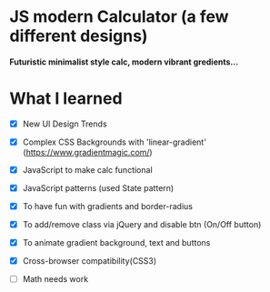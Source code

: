 # JS modern Calculator (a few different designs) 
#### Futuristic minimalist style calc, modern vibrant gredients...

# What I learned

 * [x] New UI Design Trends
 * [x] Complex CSS Backgrounds with 'linear-gradient' (https://www.gradientmagic.com/)
 * [x] JavaScript to make calc functional
 * [x] JavaScript patterns (used State pattern)
 * [x] To have fun with gradients and border-radius
 * [x] To add/remove class via jQuery and disable btn (On/Off button)
 * [x] To animate gradient background, text and buttons
 * [x] Cross-browser compatibility(CSS3)
 * [ ] Math needs work

